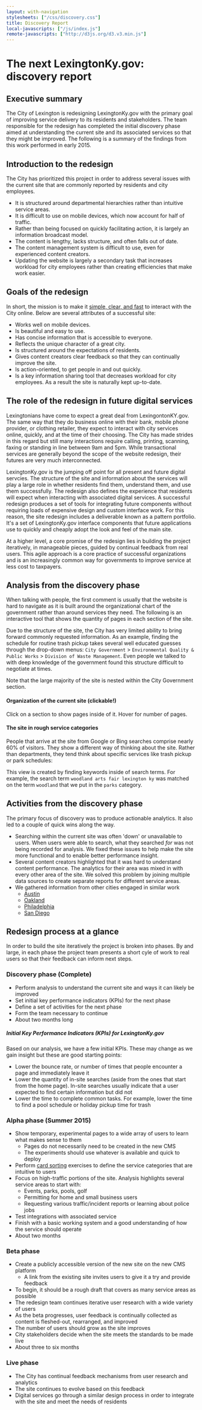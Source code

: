 ```yaml
---
layout: with-navigation
stylesheets: ["/css/discovery.css"]
title: Discovery Report
local-javascripts: ["/js/index.js"]
remote-javascripts: ["http://d3js.org/d3.v3.min.js"]
---
```

<h1>The next LexingtonKy.gov: discovery report</h1>

<h2>Executive summary</h2>

<p>The City of Lexington is redesigning LexingtonKy.gov with the primary goal of improving service delivery to its residents and stakeholders. The team responsible for the redesign has completed the initial discovery phase aimed at understanding the current site and its associated services so that they might be improved. The following is a summary of the findings from this work performed in early 2015.</p>

<h2>Introduction to the redesign</h2>

<p>The City has prioritized this project in order to address several issues with the current site that are commonly reported by residents and city employees.</p>

<ul>
<li>It is structured around departmental hierarchies rather than intuitive service areas.</li>
<li>It is difficult to use on mobile devices, which now account for half of traffic.</li>
<li>Rather than being focused on quickly facilitating action, it is largely an information broadcast model.</li>
<li>The content is lengthy, lacks structure, and often falls out of date.</li>
<li>The content management system is difficult to use, even for experienced content creators.</li>
<li>Updating the website is largely a secondary task that increases workload for city employees rather than creating efficiencies that make work easier.</li>
</ul>


<h2>Goals of the redesign</h2>

<p>In short, the mission is to make it <a href="https://www.gov.uk/transformation">simple, clear, and fast</a> to interact with the City online. Below are several attributes of a successful site:</p>

<ul>
<li>Works well on mobile devices.</li>
<li>Is beautiful and easy to use.</li>
<li>Has concise information that is accessible to everyone.</li>
<li>Reflects the unique character of a great city.</li>
<li>Is structured around the expectations of residents.</li>
<li>Gives content creators clear feedback so that they can continually improve the site.</li>
<li>Is action-oriented, to get people in and out quickly.</li>
<li>Is a key information sharing tool that decreases workload for city employees. As a result the site is naturally kept up-to-date.</li>
</ul>


<h2>The role of the redesign in future digital services</h2>

<p>Lexingtonians have come to expect a great deal from LexingontonKY.gov. The same way that they do business online with their bank, mobile phone provider, or clothing retailer, they expect to interact with city services online, quickly, and at the time of their choosing. The City has made strides in this regard but still many interactions require calling, printing, scanning, faxing or standing in line between 9am and 5pm. While transactional services are generally beyond the scope of the website redesign, their futures are very much interconnected.</p>

<p>LexingtonKy.gov is the jumping off point for all present and future digital servcies. The structure of the site and information about the services will play a large role in whether residents find them, understand them, and use them successfully. The redesign also defines the experience that residents will expect when interacting with associated digital services. A successful redesign produces a set of tools for integrating future components without requiring loads of expensive design and custom interface work. For this reason, the site redesign includes a deliverable known as a pattern portfolio. It's a set of LexingtonKy.gov interface components that future applications use to quickly and cheaply adopt the look and feel of the main site.</p>

<p>At a higher level, a core promise of the redesign lies in building the project iteratively, in manageable pieces, guided by continual feedback from real users. This agile approach is a core practice of successful organizations and is an increasingly common way for governments to improve service at less cost to taxpayers.</p>

<h2>Analysis from the discovery phase</h2>

<p>When talking with people, the first comment is usually that the website is hard to navigate as it is built around the organizational chart of the government rather than around services they need. The following is an interactive tool that shows the quantity of pages in each section of the site.</p>

<p>Due to the structure of the site, the City has very limited ability to bring forward commonly requested information. As an example, finding the schedule for routine trash pickup takes several well educated guesses through the drop-down menus:  <code>City Government</code> > <code>Environmental Quality &amp; Public Works</code> > <code>Division of Waste Management</code>. Even people we talked to with deep knowledge of the government found this structure difficult to negotiate at times.</p>

<p>Note that the large majority of the site is nested within the City Government section.</p>

<h4>Organization of the current site (clickable!) </h4>

<p>Click on a section to show pages inside of it. Hover for number of pages.</p>

<!--[if lt IE 9]>
<p style="color: darkred">You are using an older browser that is not currently supported. <a href="http://whatbrowser.org/">Upgrade your browser today</a> to fully use the site.</p>
[endif]-->


<p class="chart" id="chart"></p>


<h4>The site in rough service categories</h4>

<p>People that arrive at the site from Google or Bing searches comprise nearly 60% of visitors. They show a different way of thinking about the site. Rather than departments, they tend think about specific services like trash pickup or park schedules:</p>

<p>This view is created by finding keywords inside of search terms. For example, the search term <code>woodland arts fair lexington ky</code> was matched on the term <code>woodland</code> that we put in the <code>parks</code> category.</p>

<p class="chart" id="chart-inverse"></p>


<h2>Activities from the discovery phase</h2>

<p>The primary focus of discovery was to produce actionable analytics. It also led to a couple of quick wins along the way.</p>

<ul>
<li>Searching within the current site was often 'down' or unavailable to users. When users were able to search, what they searched <em>for</em> was not being recorded for analysis. We fixed these issues to help make the site more functional and to enable better performance insight.</li>
<li>Several content creators highlighted that it was hard to understand content performance. The analytics for their area was mixed in with every other area of the site. We solved this problem by joining multiple data sources to create separate reports for different service areas.</li>
<li>We gathered information from other cities engaged in similar work

<ul>
<li><a href="http://austintexas.gov/page/phase-one-documentation">Austin</a></li>
<li><a href="http://digifrodo.tumblr.com/">Oakland</a></li>
<li><a href="http://alpha.phila.gov/">Philadelphia</a></li>
<li><a href="http://www.sandiego.gov/mayor/pdf/newsreleases/2014/news140826websiteannoucement.pdf">San Diego</a></li>
</ul>
</li>
</ul>


<h2>Redesign process at a glance</h2>

<p>In order to build the site iteratively the project is broken into phases. By and large, in each phase the project team presents a short cyle of work to real users so that their feedback can inform next steps.</p>

<h3>Discovery phase (Complete)</h3>

* Perform analysis to understand the current site and ways it can likely be improved
* Set initial key performance indicators (KPIs) for the next phase
* Define a set of activities for the next phase
* Form the team necessary to continue
* About two months long


<h5>Initial Key Performance Indicators (KPIs) for LexingtonKy.gov</h5>

<p>Based on our analysis, we have a few initial KPIs. These may change as we gain insight but these are good starting points:</p>

* Lower the bounce rate, or number of times that people encounter a page and immediately leave it
* Lower the quantity of in-site searches (aside from the ones that start from the home page). In-site searches usually indicate that a user expected to find certain information but did not
* Lower the time to complete common tasks. For example, lower the time to find a pool schedule or holiday pickup time for trash

<h3>Alpha phase (Summer 2015)</h3>

* Show temporary, experimental pages to a wide array of users to learn what makes sense to them
  * Pages do not necessarily need to be created in the new CMS
  * The experiments should use whatever is available and quick to deploy
* Perform <a href="https://en.wikipedia.org/wiki/Card_sorting">card sorting</a> exercises to define the service categories that are intuitive to users
* Focus on high-traffic portions of the site. Analysis highlights several service areas to start with:
  * Events, parks, pools, golf
  * Permitting for home and small business users
  * Requesting various traffic/incident reports or learning about police jobs
* Test integrations with associated service
* Finish with a basic working system and a good understanding of how the service should operate
* About two months

### Beta phase

* Create a publicly accessible version of the new site on the new CMS platform
  * A link from the existing site invites users to give it a try and provide feedback
* To begin, it should be a rough draft that covers as many service areas as possible
* The redesign team continues iterative user research with a wide variety of users
* As the beta progresses, user feedback is continually collected as content is fleshed-out, rearranged, and improved
* The number of users should grow as the site improves
* City stakeholders decide when the site meets the standards to be made live
* About three to six months

### Live phase

* The City has continual feedback mechanisms from user research and analytics
* The site continues to evolve based on this feedback
* Digital services go through a similar design process in order to integrate with the site and meet the needs of residents
